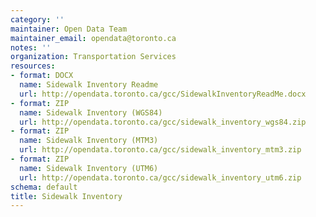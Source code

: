 ```yaml
---
category: ''
maintainer: Open Data Team
maintainer_email: opendata@toronto.ca
notes: ''
organization: Transportation Services
resources:
- format: DOCX
  name: Sidewalk Inventory Readme
  url: http://opendata.toronto.ca/gcc/SidewalkInventoryReadMe.docx
- format: ZIP
  name: Sidewalk Inventory (WGS84)
  url: http://opendata.toronto.ca/gcc/sidewalk_inventory_wgs84.zip
- format: ZIP
  name: Sidewalk Inventory (MTM3)
  url: http://opendata.toronto.ca/gcc/sidewalk_inventory_mtm3.zip
- format: ZIP
  name: Sidewalk Inventory (UTM6)
  url: http://opendata.toronto.ca/gcc/sidewalk_inventory_utm6.zip
schema: default
title: Sidewalk Inventory
---
```

